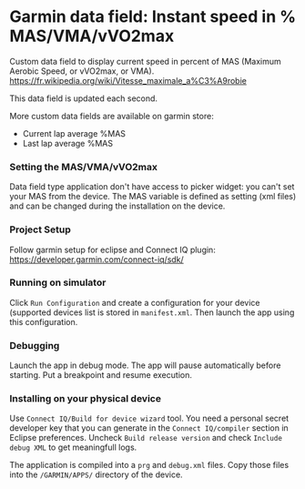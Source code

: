 # Garmin data field: Instant speed in % MAS/VMA/vVO2max
Custom data field to display current speed in percent of MAS (Maximum Aerobic Speed, or vVO2max, or VMA).
https://fr.wikipedia.org/wiki/Vitesse_maximale_a%C3%A9robie

This data field is updated each second.

More custom data fields are available on garmin store:

 - Current lap average %MAS
 - Last lap average %MAS

### Setting the MAS/VMA/vVO2max
Data field type application don't have access to picker widget: you can't set your MAS from the device. The MAS variable is defined as setting (xml files) and can be changed during the installation on the device.

### Project Setup
Follow garmin setup for eclipse and Connect IQ plugin: https://developer.garmin.com/connect-iq/sdk/

### Running on simulator
Click `Run Configuration` and create a configuration for your device (supported devices list is stored in `manifest.xml`. Then launch the app using this configuration.

### Debugging
Launch the app in debug mode. The app will pause automatically before starting. Put a breakpoint and resume execution.

### Installing on your physical device
Use `Connect IQ/Build for device wizard` tool. You need a personal secret developer key that you can generate in the `Connect IQ/compiler` section in Eclipse preferences. Uncheck `Build release version` and check `Include debug XML` to get meaningfull logs.

 The application is compiled into a `prg` and `debug.xml` files. Copy those files into the `/GARMIN/APPS/` directory of the device.
